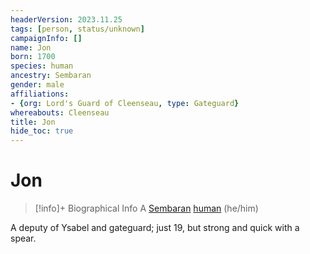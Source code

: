 ```yaml
---
headerVersion: 2023.11.25
tags: [person, status/unknown]
campaignInfo: []
name: Jon
born: 1700
species: human
ancestry: Sembaran
gender: male
affiliations:
- {org: Lord's Guard of Cleenseau, type: Gateguard}
whereabouts: Cleenseau
title: Jon
hide_toc: true
---
```

# Jon
>[!info]+ Biographical Info
> A [Sembaran](<../../gazetteer/greater-sembara/sembara/sembara.md>) [human](<../../species/humans/humans.md>) (he/him)
> 
> 
>> 

A deputy of Ysabel and gateguard; just 19, but strong and quick with a spear.